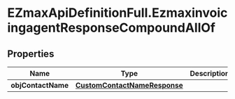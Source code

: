 # EZmaxApiDefinitionFull.EzmaxinvoicingagentResponseCompoundAllOf

## Properties

Name | Type | Description | Notes
------------ | ------------- | ------------- | -------------
**objContactName** | [**CustomContactNameResponse**](CustomContactNameResponse.md) |  | 



